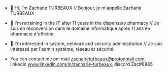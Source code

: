 - 👋 Hi, I’m Zacharie TURBEAUX // Bonjour, je m'appelle Zacharie TURBEAUX
- 👀 I'm retraining in the IT after 11 years in the dispensary pharmacy // Je suis en reconversion dans le domaine informatique après 11 ans en pharmacie d'officine.
- 🌱 I'm interested in system, network and security administration // Je suis intéressé par l'admin système, réseau et sécurité.

- You can contact me on: mail zacharieturbeaux@protonmail.com, linkedin www.linkedin.com/in/zacharie-turbeaux, discord Zac#6865

<!---
Zac-Edra/Zac-Edra is a ✨ special ✨ repository because its `README.md` (this file) appears on your GitHub profile.
You can click the Preview link to take a look at your changes.
--->
